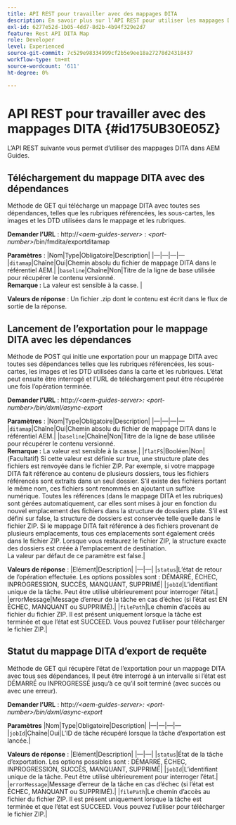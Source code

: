```yaml
---
title: API REST pour travailler avec des mappages DITA
description: En savoir plus sur l’API REST pour utiliser les mappages DITA
exl-id: 6277e52d-1b05-4dd7-8d2b-4b94f329e2d7
feature: Rest API DITA Map
role: Developer
level: Experienced
source-git-commit: 7c529e98334999cf2b5e9ee18a27278d24318437
workflow-type: tm+mt
source-wordcount: '611'
ht-degree: 0%

---
```


# API REST pour travailler avec des mappages DITA {#id175UB30E05Z}

L’API REST suivante vous permet d’utiliser des mappages DITA dans AEM Guides.

## Téléchargement du mappage DITA avec des dépendances

Méthode de GET qui télécharge un mappage DITA avec toutes ses dépendances, telles que les rubriques référencées, les sous-cartes, les images et les DTD utilisées dans le mappage et les rubriques.

**Demander l’URL** :
http://*&lt;aem-guides-server\>* : *&lt;port-number\>*/bin/fmdita/exportditamap

**Paramètres** :
|Nom|Type|Obligatoire|Description|
|—|—|—|—
|`ditamap`|Chaîne|Oui|Chemin absolu du fichier de mappage DITA dans le référentiel AEM.|
|`baseline`|Chaîne|Non|Titre de la ligne de base utilisée pour récupérer le contenu versionné. <br> **Remarque :** La valeur est sensible à la casse. |

**Valeurs de réponse** :
Un fichier .zip dont le contenu est écrit dans le flux de sortie de la réponse.

## Lancement de l’exportation pour le mappage DITA avec les dépendances

Méthode de POST qui initie une exportation pour un mappage DITA avec toutes ses dépendances telles que les rubriques référencées, les sous-cartes, les images et les DTD utilisées dans la carte et les rubriques. L’état peut ensuite être interrogé et l’URL de téléchargement peut être récupérée une fois l’opération terminée.

**Demander l’URL** :
http:*//&lt;aem-guides-server\>: &lt;port-number\>/bin/dxml/async-export*

**Paramètres** :
|Nom|Type|Obligatoire|Description|
|—|—|—|—
|`ditamap`|Chaîne|Oui|Chemin absolu du fichier de mappage DITA dans le référentiel AEM.|
|`baseline`|Chaîne|Non|Titre de la ligne de base utilisée pour récupérer le contenu versionné. <br> **Remarque :** La valeur est sensible à la casse.|
|`flatFS`|Booléen|Non|\(Facultatif\) Si cette valeur est définie sur true, une structure plate des fichiers est renvoyée dans le fichier ZIP. Par exemple, si votre mappage DITA fait référence au contenu de plusieurs dossiers, tous les fichiers référencés sont extraits dans un seul dossier. S’il existe des fichiers portant le même nom, ces fichiers sont renommés en ajoutant un suffixe numérique. Toutes les références \(dans le mappage DITA et les rubriques\) sont gérées automatiquement, car elles sont mises à jour en fonction du nouvel emplacement des fichiers dans la structure de dossiers plate. S’il est défini sur false, la structure de dossiers est conservée telle quelle dans le fichier ZIP. Si le mappage DITA fait référence à des fichiers provenant de plusieurs emplacements, tous ces emplacements sont également créés dans le fichier ZIP. Lorsque vous restaurez le fichier ZIP, la structure exacte des dossiers est créée à l’emplacement de destination. <br> La valeur par défaut de ce paramètre est false.|

**Valeurs de réponse** :
|Elément|Description|
|—|—|
|`status`|L’état de retour de l’opération effectuée. Les options possibles sont : DÉMARRÉ, ÉCHEC, INPROGRESSION, SUCCÈS, MANQUANT, SUPPRIMÉ|
|`jobId`|L’identifiant unique de la tâche. Peut être utilisé ultérieurement pour interroger l’état.|
|errorMessage|Message d’erreur de la tâche en cas d’échec \(si l’état est EN ÉCHEC, MANQUANT ou SUPPRIMÉ\).|
|`filePath`|Le chemin d’accès au fichier du fichier ZIP. Il est présent uniquement lorsque la tâche est terminée et que l’état est SUCCEED. Vous pouvez l’utiliser pour télécharger le fichier ZIP.|

## Statut du mappage DITA d’export de requête

Méthode de GET qui récupère l’état de l’exportation pour un mappage DITA avec tous ses dépendances. Il peut être interrogé à un intervalle si l’état est DÉMARRÉ ou INPROGRESSÉ jusqu’à ce qu’il soit terminé \(avec succès ou avec une erreur\).

**Demander l’URL** :
http:*//&lt;aem-guides-server\>: &lt;port-number\>/bin/dxml/async-export*

**Paramètres**
|Nom|Type|Obligatoire|Description|
|—|—|—|—
|`jobId`|Chaîne|Oui|L’ID de tâche récupéré lorsque la tâche d’exportation est lancée.|

**Valeurs de réponse** :
|Elément|Description|
|—|—|
|`status`|État de la tâche d’exportation. Les options possibles sont : DÉMARRÉ, ÉCHEC, INPROGRESSION, SUCCÈS, MANQUANT, SUPPRIMÉ|
|`jobId`|L’identifiant unique de la tâche. Peut être utilisé ultérieurement pour interroger l’état.|
|`errorMessage`|Message d’erreur de la tâche en cas d’échec \(si l’état est ÉCHEC, MANQUANT ou SUPPRIMÉ\).|
|`filePath`|Le chemin d’accès au fichier du fichier ZIP. Il est présent uniquement lorsque la tâche est terminée et que l’état est SUCCEED. Vous pouvez l’utiliser pour télécharger le fichier ZIP.|
